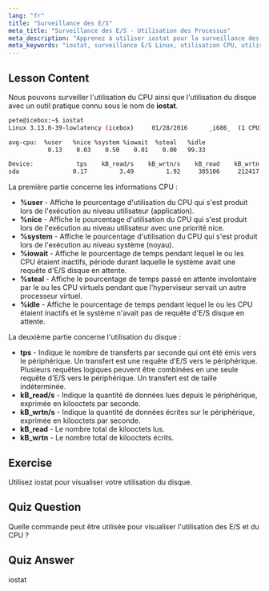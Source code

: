 ```yaml
---
lang: "fr"
title: "Surveillance des E/S"
meta_title: "Surveillance des E/S - Utilisation des Processus"
meta_description: "Apprenez à utiliser iostat pour la surveillance des E/S sous Linux. Comprenez les métriques d'utilisation du CPU et du disque avec cette commande essentielle. Améliorez les performances du système !"
meta_keywords: "iostat, surveillance E/S Linux, utilisation CPU, utilisation disque, commandes Linux, débutant, tutoriel, guide"
---
```


## Lesson Content

Nous pouvons surveiller l'utilisation du CPU ainsi que l'utilisation du disque avec un outil pratique connu sous le nom de **iostat**.

```bash
pete@icebox:~$ iostat
Linux 3.13.0-39-lowlatency (icebox)     01/28/2016      _i686_  (1 CPU)

avg-cpu:  %user   %nice %system %iowait  %steal   %idle
           0.13    0.03    0.50    0.01    0.00   99.33

Device:            tps    kB_read/s    kB_wrtn/s    kB_read    kB_wrtn
sda               0.17         3.49         1.92     385106     212417
```

La première partie concerne les informations CPU :

- **%user** - Affiche le pourcentage d'utilisation du CPU qui s'est produit lors de l'exécution au niveau utilisateur (application).
- **%nice** - Affiche le pourcentage d'utilisation du CPU qui s'est produit lors de l'exécution au niveau utilisateur avec une priorité nice.
- **%system** - Affiche le pourcentage d'utilisation du CPU qui s'est produit lors de l'exécution au niveau système (noyau).
- **%iowait** - Affiche le pourcentage de temps pendant lequel le ou les CPU étaient inactifs, période durant laquelle le système avait une requête d'E/S disque en attente.
- **%steal** - Affiche le pourcentage de temps passé en attente involontaire par le ou les CPU virtuels pendant que l'hyperviseur servait un autre processeur virtuel.
- **%idle** - Affiche le pourcentage de temps pendant lequel le ou les CPU étaient inactifs et le système n'avait pas de requête d'E/S disque en attente.

La deuxième partie concerne l'utilisation du disque :

- **tps** - Indique le nombre de transferts par seconde qui ont été émis vers le périphérique. Un transfert est une requête d'E/S vers le périphérique. Plusieurs requêtes logiques peuvent être combinées en une seule requête d'E/S vers le périphérique. Un transfert est de taille indéterminée.
- **kB_read/s** - Indique la quantité de données lues depuis le périphérique, exprimée en kilooctets par seconde.
- **kB_wrtn/s** - Indique la quantité de données écrites sur le périphérique, exprimée en kilooctets par seconde.
- **kB_read** - Le nombre total de kilooctets lus.
- **kB_wrtn** - Le nombre total de kilooctets écrits.

## Exercise

Utilisez iostat pour visualiser votre utilisation du disque.

## Quiz Question

Quelle commande peut être utilisée pour visualiser l'utilisation des E/S et du CPU ?

## Quiz Answer

iostat
